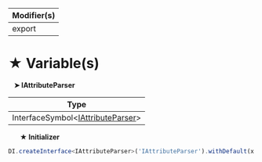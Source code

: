 | Modifier(s)                            |
|----------------------------------------|
| export |

# &#9733; Variable(s)

&nbsp;&nbsp; **&#10148; IAttributeParser**

| Type                        |
|-----------------------------|
| InterfaceSymbol&lt;[IAttributeParser](/jit/interface/attribute-parser/iattributeparser.md)&gt; |

&nbsp;&nbsp;&nbsp;&nbsp;&nbsp; **&#9733; Initializer**

```ts
DI.createInterface<IAttributeParser>('IAttributeParser').withDefault(x => x.singleton(AttributeParser))
```